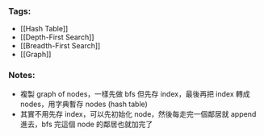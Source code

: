 ### Tags:
- [[Hash Table]]
- [[Depth-First Search]]
- [[Breadth-First Search]]
- [[Graph]]
### Notes:
- 複製 graph of nodes，一樣先做 bfs 但先存 index，最後再把 index 轉成 nodes，用字典暫存 nodes (hash table)
- 其實不用先存 index，可以先初始化 node，然後每走完一個鄰居就 append 進去，bfs 完這個 node 的鄰居也就加完了


